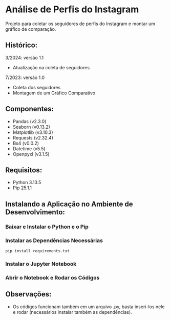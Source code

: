 # Análise de Perfis do Instagram

Projeto para coletar os seguidores de perfis do Instagram e montar um gráfico de comparação.


## Histórico:

3/2024: versão 1.1
- Atualização na coleta de seguidores

7/2023: versão 1.0
- Coleta dos seguidores
- Montagem de um Gráfico Comparativo

## Componentes:
- Pandas (v2.3.0)
- Seaborn (v0.13.2)
- Matplotlib (v3.10.3)
- Requests (v2.32.4)
- Bs4 (v0.0.2)
- Datetime (v5.5)
- Openpyxl (v3.1.5)


## Requisitos:
- Python 3.13.5
- Pip 25.1.1

## Instalando a Aplicação no Ambiente de Desenvolvimento:

### Baixar e Instalar o Python e o Pip

### Instalar as Dependências Necessárias
```
pip install requirements.txt
```

### Instalar o Jupyter Notebook

### Abrir o Notebook e Rodar os Códigos


## Observações:
- Os códigos funcionam também em um arquivo .py, basta inseri-los nele e rodar (necessários instalar também as dependências).